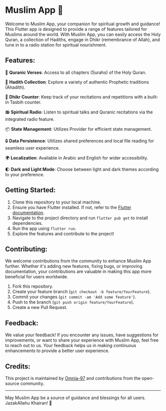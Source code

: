 # Muslim App 🕌

Welcome to Muslim App, your companion for spiritual growth and guidance! This Flutter app is designed to provide a range of features tailored for Muslims around the world. With Muslim App, you can easily access the Holy Quran, a collection of Hadiths, engage in Dhikr (remembrance of Allah), and tune in to a radio station for spiritual nourishment.

## Features:

📖 **Quranic Verses**: Access to all chapters (Surahs) of the Holy Quran.
  
🕌 **Hadith Collection**: Explore a variety of authentic Prophetic traditions (Ahadith).

📿 **Dhikr Counter**: Keep track of your recitations and repetitions with a built-in Tasbih counter.

📻 **Spiritual Radio**: Listen to spiritual talks and Quranic recitations via the integrated radio feature.

📦 **State Management**: Utilizes Provider for efficient state management.

🔒 **Data Persistence**: Utilizes shared preferences and local file reading for seamless user experience.

🌍 **Localization**: Available in Arabic and English for wider accessibility.

🌓 **Dark and Light Mode**: Choose between light and dark themes according to your preference.

## Getting Started:

1. Clone this repository to your local machine.
2. Ensure you have Flutter installed. If not, refer to the [Flutter documentation](https://flutter.dev/docs/get-started/install).
3. Navigate to the project directory and run `flutter pub get` to install dependencies.
4. Run the app using `flutter run`.
5. Explore the features and contribute to the project!

## Contributing:

We welcome contributions from the community to enhance Muslim App further. Whether it's adding new features, fixing bugs, or improving documentation, your contributions are valuable in making this app more beneficial for users worldwide.

1. Fork this repository.
2. Create your feature branch (`git checkout -b feature/YourFeature`).
3. Commit your changes (`git commit -am 'Add some feature'`).
4. Push to the branch (`git push origin feature/YourFeature`).
5. Create a new Pull Request.

## Feedback:

We value your feedback! If you encounter any issues, have suggestions for improvements, or want to share your experience with Muslim App, feel free to reach out to us. Your feedback helps us in making continuous enhancements to provide a better user experience.

## Credits:

This project is maintained by [Omnia-97](https://github.com/Omnia-97) and contributions from the open-source community.

---

May Muslim App be a source of guidance and blessings for all users. JazakAllahu Khairan! 🌟

